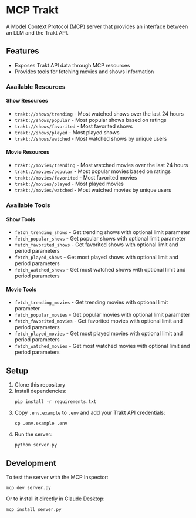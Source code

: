 # MCP Trakt

A Model Context Protocol (MCP) server that provides an interface between an LLM and the Trakt API.

## Features

- Exposes Trakt API data through MCP resources
- Provides tools for fetching movies and shows information

### Available Resources

#### Show Resources
- `trakt://shows/trending` - Most watched shows over the last 24 hours
- `trakt://shows/popular` - Most popular shows based on ratings
- `trakt://shows/favorited` - Most favorited shows 
- `trakt://shows/played` - Most played shows
- `trakt://shows/watched` - Most watched shows by unique users

#### Movie Resources
- `trakt://movies/trending` - Most watched movies over the last 24 hours
- `trakt://movies/popular` - Most popular movies based on ratings
- `trakt://movies/favorited` - Most favorited movies
- `trakt://movies/played` - Most played movies
- `trakt://movies/watched` - Most watched movies by unique users

### Available Tools

#### Show Tools
- `fetch_trending_shows` - Get trending shows with optional limit parameter
- `fetch_popular_shows` - Get popular shows with optional limit parameter
- `fetch_favorited_shows` - Get favorited shows with optional limit and period parameters
- `fetch_played_shows` - Get most played shows with optional limit and period parameters
- `fetch_watched_shows` - Get most watched shows with optional limit and period parameters

#### Movie Tools
- `fetch_trending_movies` - Get trending movies with optional limit parameter
- `fetch_popular_movies` - Get popular movies with optional limit parameter
- `fetch_favorited_movies` - Get favorited movies with optional limit and period parameters
- `fetch_played_movies` - Get most played movies with optional limit and period parameters
- `fetch_watched_movies` - Get most watched movies with optional limit and period parameters

## Setup

1. Clone this repository
2. Install dependencies:
   ```
   pip install -r requirements.txt
   ```
3. Copy `.env.example` to `.env` and add your Trakt API credentials:
   ```
   cp .env.example .env
   ```
4. Run the server:
   ```
   python server.py
   ```

## Development

To test the server with the MCP Inspector:

```
mcp dev server.py
```

Or to install it directly in Claude Desktop:

```
mcp install server.py
``` 